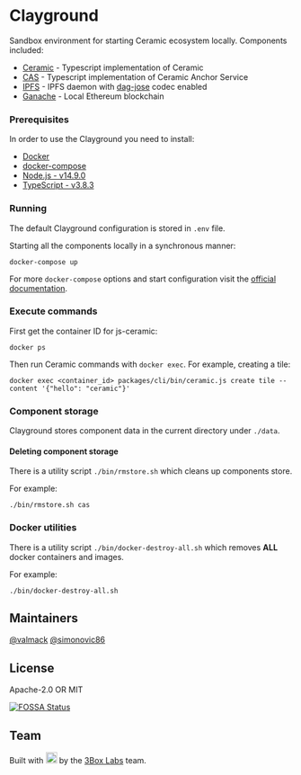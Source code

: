 # Clayground

Sandbox environment for starting Ceramic ecosystem locally. Components included:

* [Ceramic](https://github.com/ceramicnetwork/js-ceramic) - Typescript implementation of Ceramic
* [CAS](https://github.com/ceramicnetwork/ceramic-anchor-service) - Typescript implementation of Ceramic Anchor Service
* [IPFS](https://github.com/ceramicnetwork/js-ceramic/tree/develop/packages/ipfs-daemon) - IPFS daemon with [dag-jose](https://github.com/ceramicnetwork/js-dag-jose) codec enabled
* [Ganache](https://www.trufflesuite.com/ganache) - Local Ethereum blockchain

### Prerequisites

In order to use the Clayground you need to install:

* [Docker](https://docs.docker.com/get-docker/)
* [docker-compose](https://docs.docker.com/compose/install/)
* [Node.js - v14.9.0](https://nodejs.org)
* [TypeScript - v3.8.3](https://www.typescriptlang.org)

### Running

The default Clayground configuration is stored in `.env` file.

Starting all the components locally in a synchronous manner:

```shell script
docker-compose up
```

For more `docker-compose` options and start configuration visit the [official documentation](https://docs.docker.com/compose/reference/overview/).

### Execute commands

First get the container ID for js-ceramic:
```shell script
docker ps
```

Then run Ceramic commands with `docker exec`. For example, creating a tile:
```shell script
docker exec <container_id> packages/cli/bin/ceramic.js create tile --content '{"hello": "ceramic"}'
```

### Component storage

Clayground stores component data in the current directory under `./data`.

#### Deleting component storage

There is a utility script `./bin/rmstore.sh` which cleans up components store.

For example:
```shell script
./bin/rmstore.sh cas
```

### Docker utilities

There is a utility script `./bin/docker-destroy-all.sh` which removes **ALL** docker containers and images.

For example:
```shell script
./bin/docker-destroy-all.sh
```

## Maintainers
[@valmack](https://github.com/valmack)
[@simonovic86](https://github.com/simonovic86)

## License

Apache-2.0 OR MIT

[![FOSSA Status](https://app.fossa.com/api/projects/git%2Bgithub.com%2Fceramicnetwork%2Fclayground.svg?type=large)](https://app.fossa.com/projects/git%2Bgithub.com%2Fceramicnetwork%2Fclayground?ref=badge_large)

## Team

Built with  <img src="./resources/heart.png" width="20"/> by the [3Box Labs](https://3box.io) team.
